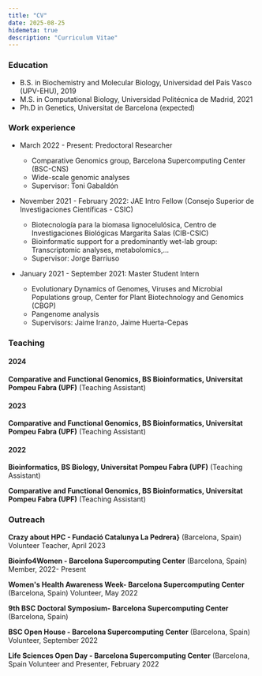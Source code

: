 ```yaml
---
title: "CV"
date: 2025-08-25
hidemeta: true
description: "Curriculum Vitae"
---
```


### Education

* B.S. in Biochemistry and Molecular Biology, Universidad del País Vasco (UPV-EHU), 2019
* M.S. in Computational Biology, Universidad Politécnica de Madrid, 2021
* Ph.D in Genetics, Universitat de Barcelona (expected)

### Work experience

* March 2022 - Present: Predoctoral Researcher
  * Comparative Genomics group, Barcelona Supercomputing Center (BSC-CNS)
  * Wide-scale genomic analyses
  * Supervisor: Toni Gabaldón

* November 2021 - February 2022: JAE Intro Fellow (Consejo Superior de Investigaciones Científicas - CSIC)
  * Biotecnología para la biomasa lignocelulósica, Centro de Investigaciones Biológicas Margarita Salas (CIB-CSIC)
  * Bioinformatic support for a predominantly wet-lab group: Transcriptomic analyses, metabolomics,...
  * Supervisor: Jorge Barriuso

* January 2021 - September 2021: Master Student Intern
  * Evolutionary Dynamics of Genomes, Viruses and Microbial Populations group, Center for Plant Biotechnology and Genomics (CBGP)
  * Pangenome analysis
  * Supervisors: Jaime Iranzo, Jaime Huerta-Cepas


### Teaching


#### 2024
**Comparative and Functional Genomics, BS Bioinformatics, Universitat Pompeu Fabra (UPF)** (Teaching Assistant)

#### 2023 
**Comparative and Functional Genomics, BS Bioinformatics, Universitat Pompeu Fabra (UPF)** (Teaching Assistant)

#### 2022 
**Bioinformatics, BS Biology, Universitat Pompeu Fabra (UPF)** (Teaching Assistant)

**Comparative and Functional Genomics, BS Bioinformatics, Universitat Pompeu Fabra (UPF)** (Teaching Assistant)


### Outreach

**Crazy about HPC - Fundació Catalunya La Pedrera}** (Barcelona, Spain)
Volunteer Teacher, April 2023

**Bioinfo4Women - Barcelona Supercomputing Center** (Barcelona, Spain) 
Member, 2022- Present

**Women's Health Awareness Week- Barcelona Supercomputing Center** (Barcelona, Spain) 
Volunteer, May 2022

**9th BSC Doctoral Symposium- Barcelona Supercomputing Center**  (Barcelona, Spain)

**BSC Open House - Barcelona Supercomputing Center** (Barcelona, Spain)
Volunteer, September 2022

**Life Sciences Open Day - Barcelona Supercomputing Center** (Barcelona, Spain
Volunteer and Presenter, February 2022
    
